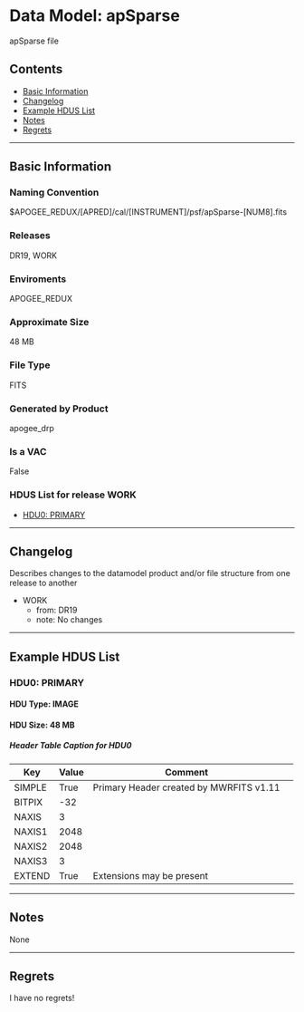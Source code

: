 # Data Model: apSparse


apSparse file


## Contents
- [Basic Information](#basic-information)
- [Changelog](#changelog)
- [Example HDUS List](#example-hdus-list)
- [Notes](#notes)
- [Regrets](#regrets)
---

## Basic Information


### Naming Convention
$APOGEE_REDUX/[APRED]/cal/[INSTRUMENT]/psf/apSparse-[NUM8].fits

### Releases
DR19, WORK

### Enviroments
APOGEE_REDUX

### Approximate Size
48 MB

### File Type
FITS

### Generated by Product
apogee_drp

### Is a VAC
False

### HDUS List for release WORK
  - [HDU0: PRIMARY](#hdu0-primary)

---

## Changelog
Describes changes to the datamodel product and/or file structure from one release to another
 - WORK
   - from: DR19
   - note: No changes

---
## Example HDUS List

### HDU0: PRIMARY


#### HDU Type: IMAGE
#### HDU Size:  48 MB

##### Header Table Caption for HDU0
Key | Value | Comment | |
| --- | --- | --- | --- |
| SIMPLE | True | Primary Header created by MWRFITS v1.11 |
| BITPIX | -32 |  |
| NAXIS | 3 |  |
| NAXIS1 | 2048 |  |
| NAXIS2 | 2048 |  |
| NAXIS3 | 3 |  |
| EXTEND | True | Extensions may be present |



---
## Notes
None

---
## Regrets
I have no regrets!